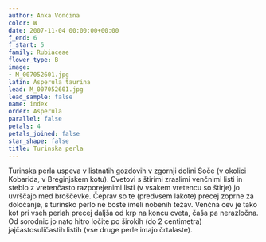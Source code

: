 ```yaml
---
author: Anka Vončina
color: W
date: 2007-11-04 00:00:00+00:00
f_end: 6
f_start: 5
family: Rubiaceae
flower_type: B
image:
- M_007052601.jpg
latin: Asperula taurina
lead: M_007052601.jpg
lead_sample: false
name: index
order: Asperula
parallel: false
petals: 4
petals_joined: false
star_shape: false
title: Turinska perla
---
```

Turinska perla uspeva v listnatih gozdovih v zgornji dolini Soče (v okolici Kobarida, v Breginjskem kotu). Cvetovi s štirimi zraslimi venčnimi listi in steblo z vretenčasto razporejenimi listi (v vsakem vretencu so štirje) jo uvrščajo med broščevke. Čeprav so te (predvsem lakote) precej zoprne za določanje, s turinsko perlo ne boste imeli nobenih težav. Venčna cev je tako kot pri vseh perlah precej daljša od krp na koncu cveta, čaša pa nerazločna. Od sorodnic jo nato hitro ločite po širokih (do 2 centimetra) jajčastosuličastih listih (vse druge perle imajo črtalaste).
